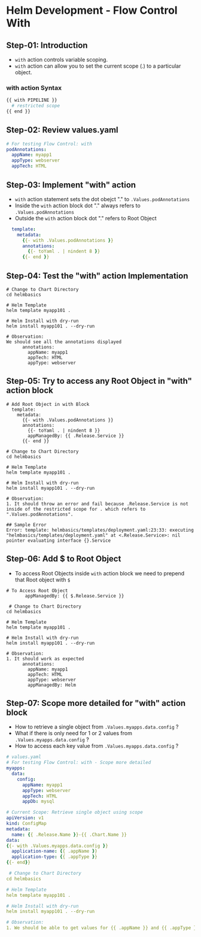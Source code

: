# Helm Development - Flow Control With 

## Step-01: Introduction
- `with` action controls variable scoping. 
- `with` action can allow you to set the current scope (.) to a particular object. 
### with action Syntax
```sh
{{ with PIPELINE }}
  # restricted scope
{{ end }}
```
## Step-02: Review values.yaml
```yaml
# For testing Flow Control: with 
podAnnotations: 
  appName: myapp1
  appType: webserver
  appTech: HTML
```

## Step-03: Implement "with" action
- `with` action statement sets the dot obejct "." to `.Values.podAnnotations` 
- Inside the `with` action block dot "." always refers to `.Values.podAnnotations` 
- Outside the `with` action block dot "." refers to Root Object
```yaml
  template:
    metadata:
      {{- with .Values.podAnnotations }}
      annotations:
        {{- toYaml . | nindent 8 }}        
      {{- end }}    
```

## Step-04: Test the "with" action Implementation
```t
# Change to Chart Directory
cd helmbasics  

# Helm Template
helm template myapp101 .

# Helm Install with dry-run
helm install myapp101 . --dry-run  

# Observation:
We should see all the annotations displayed
      annotations:
        appName: myapp1
        appTech: HTML
        appType: webserver
```

## Step-05: Try to access any Root Object in "with" action block
```t
# Add Root Object in with Block
  template:
    metadata:
      {{- with .Values.podAnnotations }}
      annotations:
        {{- toYaml . | nindent 8 }}
        appManagedBy: {{ .Release.Service }}
      {{- end }}

# Change to Chart Directory
cd helmbasics  

# Helm Template
helm template myapp101 .

# Helm Install with dry-run
helm install myapp101 . --dry-run  

# Observation:
1. It should throw an error and fail because .Release.Service is not inside of the restricted scope for . which refers to ".Values.podAnnotations". 

## Sample Error
Error: template: helmbasics/templates/deployment.yaml:23:33: executing "helmbasics/templates/deployment.yaml" at <.Release.Service>: nil pointer evaluating interface {}.Service
```

## Step-06: Add $ to Root Object
- To access Root Objects inside `with` action block we need to prepend that Root object with `$`
```t
# To Access Root Object
       appManagedBy: {{ $.Release.Service }}

 # Change to Chart Directory
cd helmbasics  

# Helm Template
helm template myapp101 .

# Helm Install with dry-run
helm install myapp101 . --dry-run  

# Observation:
1. It should work as expected
      annotations:
        appName: myapp1
        appTech: HTML
        appType: webserver
        appManagedBy: Helm  
```

## Step-07: Scope more detailed for "with" action block
- How to retrieve a single object from `.Values.myapps.data.config` ?
- What if there is only need for 1 or 2 values from `.Values.myapps.data.config` ?
- How to access each key value from `.Values.myapps.data.config` ?
```yaml
# values.yaml
# For testing Flow Control: with - Scope more detailed
myapps:
  data: 
    config: 
      appName: myapp1
      appType: webserver
      appTech: HTML
      appDb: mysql

# Current Scope: Retrieve single object using scope
apiVersion: v1
kind: ConfigMap
metadata:
  name: {{ .Release.Name }}-{{ .Chart.Name }}
data: 
{{- with .Values.myapps.data.config }}
  application-name: {{ .appName }}
  application-type: {{ .appType }}
{{- end}} 

 # Change to Chart Directory
cd helmbasics  

# Helm Template
helm template myapp101 .

# Helm Install with dry-run
helm install myapp101 . --dry-run  

# Observation:
1. We should be able to get values for {{ .appName }} and {{ .appType }}
```